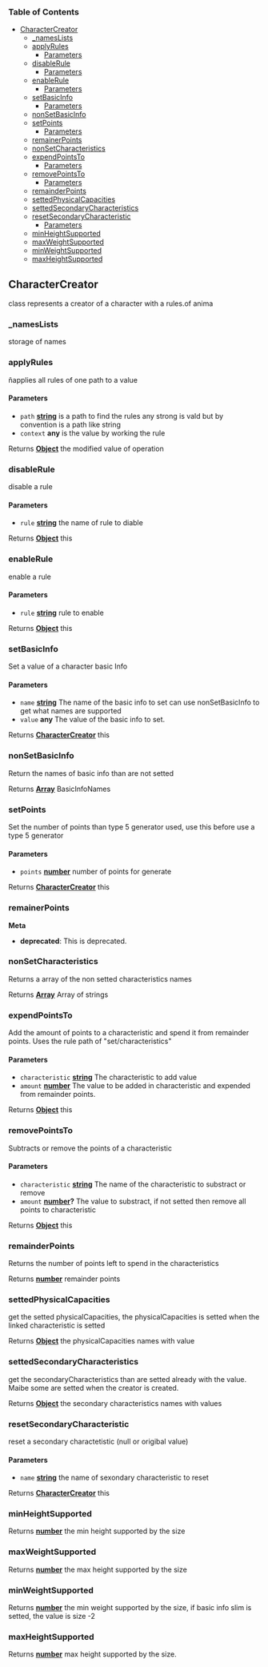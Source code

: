<!-- Generated by documentation.js. Update this documentation by updating the source code. -->

### Table of Contents

-   [CharacterCreator][1]
    -   [\_namesLists][2]
    -   [applyRules][3]
        -   [Parameters][4]
    -   [disableRule][5]
        -   [Parameters][6]
    -   [enableRule][7]
        -   [Parameters][8]
    -   [setBasicInfo][9]
        -   [Parameters][10]
    -   [nonSetBasicInfo][11]
    -   [setPoints][12]
        -   [Parameters][13]
    -   [remainerPoints][14]
    -   [nonSetCharacteristics][15]
    -   [expendPointsTo][16]
        -   [Parameters][17]
    -   [removePointsTo][18]
        -   [Parameters][19]
    -   [remainderPoints][20]
    -   [settedPhysicalCapacities][21]
    -   [settedSecondaryCharacteristics][22]
    -   [resetSecondaryCharacteristic][23]
        -   [Parameters][24]
    -   [minHeightSupported][25]
    -   [maxWeightSupported][26]
    -   [minWeightSupported][27]
    -   [maxHeightSupported][28]

## CharacterCreator

class represents a creator of a character with a rules.of anima

### \_namesLists

storage of names

### applyRules

ñapplies all rules of one path to a value

#### Parameters

-   `path` **[string][29]** is a path to find the rules any strong is vald but by convention is a path like string
-   `context` **any** is the value by working the rule

Returns **[Object][30]** the modified value of operation

### disableRule

disable a rule

#### Parameters

-   `rule` **[string][29]** the name of rule to diable

Returns **[Object][30]** this

### enableRule

enable a rule

#### Parameters

-   `rule` **[string][29]** rule to enable

Returns **[Object][30]** this

### setBasicInfo

Set a value of a character basic Info

#### Parameters

-   `name` **[string][29]** The name of the basic info to set can use nonSetBasicInfo to get what names are supported
-   `value` **any** The value of the basic info to set.

Returns **[CharacterCreator][31]** this

### nonSetBasicInfo

Return the names of basic info than are not setted

Returns **[Array][32]** BasicInfoNames

### setPoints

Set the number of points than type 5 generator used, use this before use a type 5 generator

#### Parameters

-   `points` **[number][33]** number of points for generate

Returns **[CharacterCreator][31]** this

### remainerPoints

**Meta**

-   **deprecated**: This is deprecated.


### nonSetCharacteristics

Returns a array of the non setted characteristics names

Returns **[Array][32]** Array of strings

### expendPointsTo

Add the amount of points to a characteristic and spend it from remainder points. Uses the rule path of "set/characteristics"

#### Parameters

-   `characteristic` **[string][29]** The characteristic to add value
-   `amount` **[number][33]** The value to be added in characteristic and expended from remainder points.

Returns **[Object][30]** this

### removePointsTo

Subtracts or remove the points of a characteristic

#### Parameters

-   `characteristic` **[string][29]** The name of the characteristic to substract or remove
-   `amount` **[number][33]?** The value to substract, if not setted then remove all points to characteristic

Returns **[Object][30]** this

### remainderPoints

Returns the number of points left to spend in the characteristics

Returns **[number][33]** remainder points

### settedPhysicalCapacities

get the setted physicalCapacities, the physicalCapacities is setted when the linked characteristic is setted

Returns **[Object][30]** the physicalCapacities names with value

### settedSecondaryCharacteristics

get the secondaryCharacteristics than are setted already with the value. Maibe some are setted when the creator is created.

Returns **[Object][30]** the secondary characteristics names with values

### resetSecondaryCharacteristic

reset a secondary charactetistic (null or origibal value)

#### Parameters

-   `name` **[string][29]** the name of sexondary characteristic to reset

Returns **[CharacterCreator][31]** this

### minHeightSupported

Returns **[number][33]** the min height supported by the size

### maxWeightSupported

Returns **[number][33]** the max height supported by the size

### minWeightSupported

Returns **[number][33]** the min weight supported by the size, if basic info slim is setted, the value is size -2

### maxHeightSupported

Returns **[number][33]** max height supported by the size.

[1]: #charactercreator

[2]: #_nameslists

[3]: #applyrules

[4]: #parameters

[5]: #disablerule

[6]: #parameters-1

[7]: #enablerule

[8]: #parameters-2

[9]: #setbasicinfo

[10]: #parameters-3

[11]: #nonsetbasicinfo

[12]: #setpoints

[13]: #parameters-4

[14]: #remainerpoints

[15]: #nonsetcharacteristics

[16]: #expendpointsto

[17]: #parameters-5

[18]: #removepointsto

[19]: #parameters-6

[20]: #remainderpoints

[21]: #settedphysicalcapacities

[22]: #settedsecondarycharacteristics

[23]: #resetsecondarycharacteristic

[24]: #parameters-7

[25]: #minheightsupported

[26]: #maxweightsupported

[27]: #minweightsupported

[28]: #maxheightsupported

[29]: https://developer.mozilla.org/docs/Web/JavaScript/Reference/Global_Objects/String

[30]: https://developer.mozilla.org/docs/Web/JavaScript/Reference/Global_Objects/Object

[31]: #charactercreator

[32]: https://developer.mozilla.org/docs/Web/JavaScript/Reference/Global_Objects/Array

[33]: https://developer.mozilla.org/docs/Web/JavaScript/Reference/Global_Objects/Number
